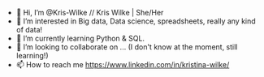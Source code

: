 - 👋 Hi, I’m @Kris-Wilke // Kris Wilke | She/Her
- 👀 I’m interested in Big data, Data science, spreadsheets, really any kind of data!
- 🌱 I’m currently learning Python & SQL.
- 💞️ I’m looking to collaborate on ... (I don't know at the moment, still learning!)
- 📫 How to reach me https://www.linkedin.com/in/kristina-wilke/

<!---
Kris-Wilke/Kris-Wilke is a ✨ special ✨ repository because its `README.md` (this file) appears on your GitHub profile.
You can click the Preview link to take a look at your changes.
--->
